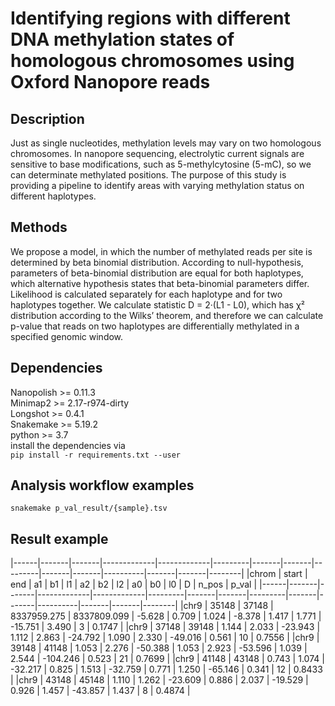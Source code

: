 # Identifying regions with different DNA methylation states of homologous chromosomes using Oxford Nanopore reads  

## Description  

Just as single nucleotides, methylation levels may vary on two homologous chromosomes. In nanopore sequencing, electrolytic current signals are sensitive to base modifications, such as 5-methylcytosine (5-mC), so we can determinate methylated positions. The purpose of this study is providing a pipeline to identify areas with varying methylation status on different haplotypes.  

## Methods

We propose a model, in which the number of methylated reads per site is determined by beta binomial distribution. According to null-hypothesis, parameters of beta-binomial distribution are equal for both haplotypes, which alternative hypothesis states that beta-binomial parameters differ. Likelihood is calculated separately for each haplotype and for two haplotypes together. We calculate statistic D = 2·(L1 - L0), which has χ² distribution according to the Wilks’ theorem, and therefore we can calculate p-value that reads on two haplotypes are differentially methylated in a specified genomic window.  

## Dependencies

Nanopolish >= 0.11.3  
Minimap2 >= 2.17-r974-dirty  
Longshot >= 0.4.1  
Snakemake >= 5.19.2  
python >= 3.7   
install the dependencies via  
```pip install -r requirements.txt --user```  

## Analysis workflow examples

```snakemake p_val_result/{sample}.tsv```

## Result example

|------|-------|-------|-------------|-------------|---------|-------|-------|---------|-------|-------|----------|-------|-------|--------|
|chrom | start | end   | a1          | b1	       | l1      | a2    | b2    | l2      | a0    | b0    | l0       | D     | n_pos | p_val  |
|------|-------|-------|-------------|-------------|---------|-------|-------|---------|-------|-------|----------|-------|-------|--------|
|chr9  | 35148 | 37148 | 8337959.275 | 8337809.099 | -5.628  | 0.709 | 1.024 | -8.378  | 1.417 | 1.771 | -15.751  | 3.490 | 3     | 0.1747 |
|chr9  | 37148 | 39148 | 1.144       | 2.033       | -23.943 | 1.112 | 2.863 | -24.792 | 1.090 | 2.330 | -49.016  | 0.561 | 10    | 0.7556 |
|chr9  | 39148 | 41148 | 1.053       | 2.276       | -50.388 | 1.053 | 2.923 | -53.596 | 1.039 | 2.544 | -104.246 | 0.523 | 21    | 0.7699 |
|chr9  | 41148 | 43148 | 0.743       | 1.074       | -32.217 | 0.825 | 1.513 | -32.759 | 0.771 | 1.250 | -65.146  | 0.341 | 12    | 0.8433 |
|chr9  | 43148 | 45148 | 1.110       | 1.262       | -23.609 | 0.886 | 2.037 | -19.529 | 0.926 | 1.457 | -43.857  | 1.437 | 8     | 0.4874 |
